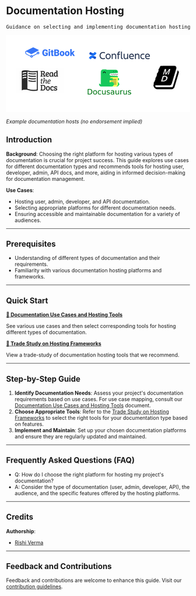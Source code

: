 # Documentation Hosting

<pre align="center">Guidance on selecting and implementing documentation hosting tools.</pre>

![docs-screenshot-example](/img/docs-screen.png)

*Example documentation hosts (no endorsement implied)*

## Introduction

**Background**: Choosing the right platform for hosting various types of documentation is crucial for project success. This guide explores use cases for different documentation types and recommends tools for hosting user, developer, admin, API docs, and more, aiding in informed decision-making for documentation management.

**Use Cases**:
- Hosting user, admin, developer, and API documentation.
- Selecting appropriate platforms for different documentation needs.
- Ensuring accessible and maintainable documentation for a variety of audiences.

---

## Prerequisites

* Understanding of different types of documentation and their requirements.
* Familiarity with various documentation hosting platforms and frameworks.

---

## Quick Start

**[📔 Documentation Use Cases and Hosting Tools](use-cases)**

See various use cases and then select corresponding tools for hosting different types of documentation.

**[📔 Trade Study on Hosting Frameworks](trade-study-hostingdocs-user)**

View a trade-study of documentation hosting tools that we recommend.

---

## Step-by-Step Guide

1. **Identify Documentation Needs**: Assess your project's documentation requirements based on use cases. For use case mapping, consult our [Documentation Use Cases and Hosting Tools](use-cases) document. 
2. **Choose Appropriate Tools**: Refer to the [Trade Study on Hosting Frameworks](trade-study-hostingdocs-user) to select the right tools for your documentation type based on features.
3. **Implement and Maintain**: Set up your chosen documentation platforms and ensure they are regularly updated and maintained.

---

## Frequently Asked Questions (FAQ)

- Q: How do I choose the right platform for hosting my project's documentation?
- A: Consider the type of documentation (user, admin, developer, API), the audience, and the specific features offered by the hosting platforms.

---

## Credits 

**Authorship**:
- [Rishi Verma](https://github.com/riverma)

---

## Feedback and Contributions

Feedback and contributions are welcome to enhance this guide. Visit our [contribution guidelines](https://nasa-ammos.github.io/slim/docs/contribute/contributing/).
